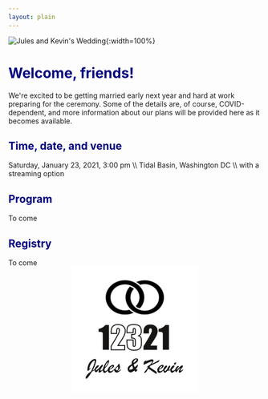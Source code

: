 ```yaml
---
layout: plain
---
```


![Jules and Kevin's Wedding](flyer-landscape.png){:width=100%}

<h1><font color=navy> Welcome, friends! </font></h1>

We're excited to be getting married early next year and hard at work preparing for the ceremony. Some of the details are, of course, COVID-dependent, and more information about our plans will be provided here as it becomes available.

<h2><font color=navy> Time, date, and venue </font></h2>
Saturday, January 23, 2021, 3:00 pm \\
Tidal Basin, Washington DC \\
with a streaming option

<h2><font color=navy> Program </font></h2>
To come

<h2><font color=navy> Registry </font></h2>
To come

<center>
<img src="date-logo.png" width="250"/>
</center>
